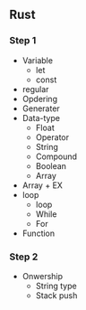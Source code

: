 ## Rust
### Step 1
* Variable
    * let
    * const
* regular
* Opdering
* Generater
* Data-type
    * Float
    * Operator
    * String
    * Compound
    * Boolean
    * Array
* Array + EX
* loop
    * loop
    * While
    * For
* Function

### Step 2
* Onwership
    * String type
    * Stack push